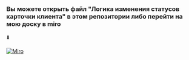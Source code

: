 ### Вы можете открыть файл "Логика изменения статусов карточки клиента" в этом репозитории либо перейти на мою доску в miro
⬇️

[![Miro](https://img.shields.io/badge/-Miro-FFD02F?style=for-the-badge&logo=miro&logoColor=060138)](https://miro.com/app/board/uXjVNPi8hBI=/?share_link_id=603284030094)



